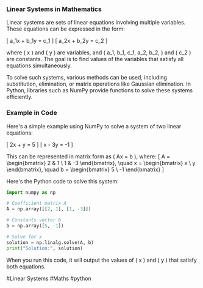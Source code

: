 ### Linear Systems in Mathematics

Linear systems are sets of linear equations involving multiple variables. These equations can be expressed in the form:

\[ a_1x + b_1y = c_1 \]
\[ a_2x + b_2y = c_2 \]

where \( x \) and \( y \) are variables, and \( a_1, b_1, c_1, a_2, b_2, \) and \( c_2 \) are constants. The goal is to find values of the variables that satisfy all equations simultaneously.

To solve such systems, various methods can be used, including substitution, elimination, or matrix operations like Gaussian elimination. In Python, libraries such as NumPy provide functions to solve these systems efficiently.

### Example in Code

Here's a simple example using NumPy to solve a system of two linear equations:

\[ 2x + y = 5 \]
\[ x - 3y = -1 \]

This can be represented in matrix form as \( Ax = b \), where:
\[ A = \begin{bmatrix} 2 & 1 \\ 1 & -3 \end{bmatrix}, \quad x = \begin{bmatrix} x \\ y \end{bmatrix}, \quad b = \begin{bmatrix} 5 \\ -1 \end{bmatrix} \]

Here's the Python code to solve this system:

```python
import numpy as np

# Coefficient matrix A
A = np.array([[2, 1], [1, -3]])

# Constants vector b
b = np.array([5, -1])

# Solve for x
solution = np.linalg.solve(A, b)
print("Solution:", solution)
```

When you run this code, it will output the values of \( x \) and \( y \) that satisfy both equations.

#Linear Systems #Maths #python